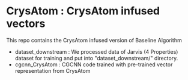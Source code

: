 # CrysAtom : CrysAtom infused vectors
This repo contains the CrysAtom infused version of Baseline Algorithm
* dataset_downstream : We processed data of Jarvis (4 Properties) dataset for training and put into "dataset_downstream/" directory.
* cgcnn_CrysAtom : CGCNN code trained with pre-trained vector representation from CrysAtom
